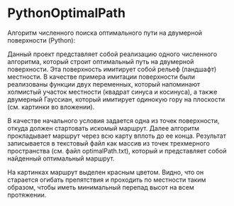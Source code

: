 # PythonOptimalPath
Алгоритм численного поиска оптимального пути на двумерной поверхности (Python):

Данный проект представляет собой реализацию одного численного алгоритма, который строит оптимальный путь на двумерной поверхности.
Эта поверхность имитирует собой рельеф (ландшафт) местности. В качестве примера имитации поверхности были реализованы функции двух
переменных, который напоминают холмистый участок местности (квадрат синуса и косинуса), а также двумерный Гауссиан,
который имитирует одинокую гору на плоскости (см. картинки во вложении).

В качестве начального условия задается одна из точек поверхности, откуда должен стартовать искомый маршрут. Далее
алгоритм прокладывает маршрут через всю карту вплоть до ее конца. Результат записывается в текстовый файл как массив
из точек трехмерного пространства (см. файл optimalPath.txt), который и представляет собой найденный оптимальный маршрут.

На картинках маршрут выделен красным цветом. Видно, что он старается огибать препятствия и проходить по местности таким образом,
чтобы иметь минимальный перепад высот на всем протяжении.
